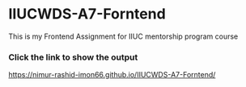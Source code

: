 # IIUCWDS-A7-Forntend
This is my Frontend Assignment for IIUC mentorship program course

### Click the link to show the output
https://nimur-rashid-imon66.github.io/IIUCWDS-A7-Forntend/
